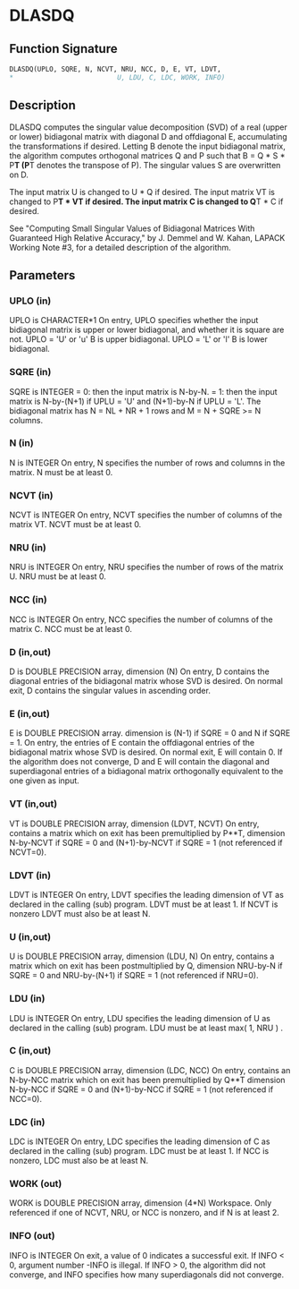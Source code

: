 # DLASDQ

## Function Signature

```fortran
DLASDQ(UPLO, SQRE, N, NCVT, NRU, NCC, D, E, VT, LDVT,
*                          U, LDU, C, LDC, WORK, INFO)
```

## Description


 DLASDQ computes the singular value decomposition (SVD) of a real
 (upper or lower) bidiagonal matrix with diagonal D and offdiagonal
 E, accumulating the transformations if desired. Letting B denote
 the input bidiagonal matrix, the algorithm computes orthogonal
 matrices Q and P such that B = Q * S * P**T (P**T denotes the transpose
 of P). The singular values S are overwritten on D.

 The input matrix U  is changed to U  * Q  if desired.
 The input matrix VT is changed to P**T * VT if desired.
 The input matrix C  is changed to Q**T * C  if desired.

 See "Computing  Small Singular Values of Bidiagonal Matrices With
 Guaranteed High Relative Accuracy," by J. Demmel and W. Kahan,
 LAPACK Working Note #3, for a detailed description of the algorithm.

## Parameters

### UPLO (in)

UPLO is CHARACTER*1 On entry, UPLO specifies whether the input bidiagonal matrix is upper or lower bidiagonal, and whether it is square are not. UPLO = 'U' or 'u' B is upper bidiagonal. UPLO = 'L' or 'l' B is lower bidiagonal.

### SQRE (in)

SQRE is INTEGER = 0: then the input matrix is N-by-N. = 1: then the input matrix is N-by-(N+1) if UPLU = 'U' and (N+1)-by-N if UPLU = 'L'. The bidiagonal matrix has N = NL + NR + 1 rows and M = N + SQRE >= N columns.

### N (in)

N is INTEGER On entry, N specifies the number of rows and columns in the matrix. N must be at least 0.

### NCVT (in)

NCVT is INTEGER On entry, NCVT specifies the number of columns of the matrix VT. NCVT must be at least 0.

### NRU (in)

NRU is INTEGER On entry, NRU specifies the number of rows of the matrix U. NRU must be at least 0.

### NCC (in)

NCC is INTEGER On entry, NCC specifies the number of columns of the matrix C. NCC must be at least 0.

### D (in,out)

D is DOUBLE PRECISION array, dimension (N) On entry, D contains the diagonal entries of the bidiagonal matrix whose SVD is desired. On normal exit, D contains the singular values in ascending order.

### E (in,out)

E is DOUBLE PRECISION array. dimension is (N-1) if SQRE = 0 and N if SQRE = 1. On entry, the entries of E contain the offdiagonal entries of the bidiagonal matrix whose SVD is desired. On normal exit, E will contain 0. If the algorithm does not converge, D and E will contain the diagonal and superdiagonal entries of a bidiagonal matrix orthogonally equivalent to the one given as input.

### VT (in,out)

VT is DOUBLE PRECISION array, dimension (LDVT, NCVT) On entry, contains a matrix which on exit has been premultiplied by P**T, dimension N-by-NCVT if SQRE = 0 and (N+1)-by-NCVT if SQRE = 1 (not referenced if NCVT=0).

### LDVT (in)

LDVT is INTEGER On entry, LDVT specifies the leading dimension of VT as declared in the calling (sub) program. LDVT must be at least 1. If NCVT is nonzero LDVT must also be at least N.

### U (in,out)

U is DOUBLE PRECISION array, dimension (LDU, N) On entry, contains a matrix which on exit has been postmultiplied by Q, dimension NRU-by-N if SQRE = 0 and NRU-by-(N+1) if SQRE = 1 (not referenced if NRU=0).

### LDU (in)

LDU is INTEGER On entry, LDU specifies the leading dimension of U as declared in the calling (sub) program. LDU must be at least max( 1, NRU ) .

### C (in,out)

C is DOUBLE PRECISION array, dimension (LDC, NCC) On entry, contains an N-by-NCC matrix which on exit has been premultiplied by Q**T dimension N-by-NCC if SQRE = 0 and (N+1)-by-NCC if SQRE = 1 (not referenced if NCC=0).

### LDC (in)

LDC is INTEGER On entry, LDC specifies the leading dimension of C as declared in the calling (sub) program. LDC must be at least 1. If NCC is nonzero, LDC must also be at least N.

### WORK (out)

WORK is DOUBLE PRECISION array, dimension (4*N) Workspace. Only referenced if one of NCVT, NRU, or NCC is nonzero, and if N is at least 2.

### INFO (out)

INFO is INTEGER On exit, a value of 0 indicates a successful exit. If INFO < 0, argument number -INFO is illegal. If INFO > 0, the algorithm did not converge, and INFO specifies how many superdiagonals did not converge.

